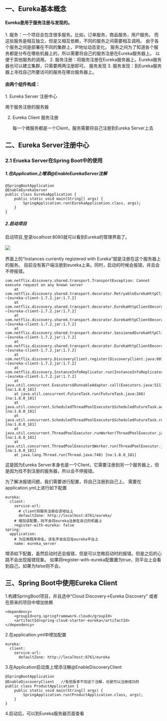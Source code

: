 <h2>一、Eureka基本概念</h2>
<h4>Eureka是用于服务注册与发现的。</h4>
1. 服务：一个项目会包含很多服务。比如，订单服务，商品服务，用户服务。
而这些服务是相互独立，但是又相互依赖，不同的服务之间需要相互调用。
由于各个服务之间是部署在不同的集群上，IP地址动态变化，
服务之间为了知道各个服务都是分布在哪些机器上的，所以需要将自己的服务注册在Eureka服务器上。
以便于其他服务的调用。
2. 服务注册：将服务注册在Eureka服务器上。Eureka服务器也可以建立集群，只需要两两注册即可。
服务发现
3. 服务发现：到Eureka服务器上寻找自己所要访问的服务在哪台服务器上。

<h4>由两个组件构成：</h4>
1. Eureka Server 注册中心
    
   用于服务注册的服务器

2. Eureka Client 服务注册

   每一个微服务都是一个Client，服务需要将自己注册到Eureka Server上去
   
<h2>二、Eureka Server注册中心</h2>
<h3>2.1 Erueka Server在Spring Boot中的使用</h3>
<h5>1.在Application上增添@EnableEurekaServer注解</h5>


    @SpringBootApplication
    @EnableEurekaServer
    public class EurekaApplication {
        public static void main(String[] args) {
            SpringApplication.run(EurekaApplication.class, args);
        }
    }

<h5>2.启动项目</h5>
启动项目,登录localhost:8080就可以看到Eureka的管理界面了。
<br><br>
<img src="http://m.qpic.cn/psb?/V11vwbP802yYOZ/MyYidZf15W2gzhuA1D18vYUPjiuP1UwrTrBTeCNC6oA!/b/dEcBAAAAAAAA&bo=VgUAAwAAAAADB3I!&rf=viewer_4">
<br><br>
界面上的“Instances currently registered with Eureka”就是注册在这个服务器上的服务。
目前没有客户端注册到eureka上来。同时，启动的时候会报错，并且会不停报错。

    com.netflix.discovery.shared.transport.TransportException: Cannot execute request on any known server
    	at com.netflix.discovery.shared.transport.decorator.RetryableEurekaHttpClient.execute(RetryableEurekaHttpClient.java:111) ~[eureka-client-1.7.2.jar:1.7.2]
    	at com.netflix.discovery.shared.transport.decorator.EurekaHttpClientDecorator.register(EurekaHttpClientDecorator.java:56) ~[eureka-client-1.7.2.jar:1.7.2]
    	at com.netflix.discovery.shared.transport.decorator.EurekaHttpClientDecorator$1.execute(EurekaHttpClientDecorator.java:59) ~[eureka-client-1.7.2.jar:1.7.2]
    	at com.netflix.discovery.shared.transport.decorator.SessionedEurekaHttpClient.execute(SessionedEurekaHttpClient.java:77) ~[eureka-client-1.7.2.jar:1.7.2]
    	at com.netflix.discovery.shared.transport.decorator.EurekaHttpClientDecorator.register(EurekaHttpClientDecorator.java:56) ~[eureka-client-1.7.2.jar:1.7.2]
    	at com.netflix.discovery.DiscoveryClient.register(DiscoveryClient.java:807) ~[eureka-client-1.7.2.jar:1.7.2]
    	at com.netflix.discovery.InstanceInfoReplicator.run(InstanceInfoReplicator.java:109) ~[eureka-client-1.7.2.jar:1.7.2]
    	at java.util.concurrent.Executors$RunnableAdapter.call(Executors.java:511) [na:1.8.0_181]
    	at java.util.concurrent.FutureTask.run(FutureTask.java:266) [na:1.8.0_181]
    	at java.util.concurrent.ScheduledThreadPoolExecutor$ScheduledFutureTask.access$201(ScheduledThreadPoolExecutor.java:180) [na:1.8.0_181]
    	at java.util.concurrent.ScheduledThreadPoolExecutor$ScheduledFutureTask.run(ScheduledThreadPoolExecutor.java:293) [na:1.8.0_181]
    	at java.util.concurrent.ThreadPoolExecutor.runWorker(ThreadPoolExecutor.java:1149) [na:1.8.0_181]
    	at java.util.concurrent.ThreadPoolExecutor$Worker.run(ThreadPoolExecutor.java:624) [na:1.8.0_181]
    	at java.lang.Thread.run(Thread.java:748) [na:1.8.0_181]
    	
这是因为Eureka Server本身也是一个Client，它需要注册到另一个服务器上，但是因为找不到注册的服务器，所以会不停报错。

为了解决报错问题，我们需要进行配置，将自己注册到自己上。
需要在application.yml上进行如下配置

    eureka:
      client:
        service-url:
          # client将服务注册在该地址上
          defaultZone: http://localhost:8761/eureka/
        # 增加该配置，则不会将eureka注册在自己的机器上
        register-with-eureka: false
    spring:
      application:
        # 为应用程序命名，该名字会反应在eureka平台上
        name: eureka_server
        
增添如下配置，虽然启动时还会报错，但是可以忽略启动时的报错。但是之后的心跳不会出现报错现象。
如果将register-with-eureka配置置为true，则平台上会看到自己，如果为false则不会。

<h2>三、Spring Boot中使用Eureka Client</h2>
1.构建SpringBoot项目，并且选中“Cloud Discovery->Eureka Discovery”
或者在原来的项目中增加依赖


    <dependency>
        <groupId>org.springframework.cloud</groupId>
        <artifactId>spring-cloud-starter-eureka</artifactId>
    </dependency>
    
2.在application.yml中增加配置

    eureka:
      client:
        service-url:
          defaultZone: http://localhost:8761/eureka
          
3.在Application启动类上增添注解@EnableDiscoveryClient

    @SpringBootApplication
    @EnableDiscoveryClient   //有些版本不加这个注解，也是可以注册成功的
    public class ProductApplication {
        public static void main(String[] args) {
            SpringApplication.run(ProductApplication.class, args);
        }
    }

4.启动后，可以到Eureka服务器页面查看